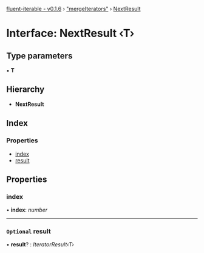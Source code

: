 [fluent-iterable - v0.1.6](../README.md) › ["mergeIterators"](../modules/_mergeiterators_.md) › [NextResult](_mergeiterators_.nextresult.md)

# Interface: NextResult ‹**T**›

## Type parameters

▪ **T**

## Hierarchy

* **NextResult**

## Index

### Properties

* [index](_mergeiterators_.nextresult.md#index)
* [result](_mergeiterators_.nextresult.md#optional-result)

## Properties

###  index

• **index**: *number*

___

### `Optional` result

• **result**? : *IteratorResult‹T›*
